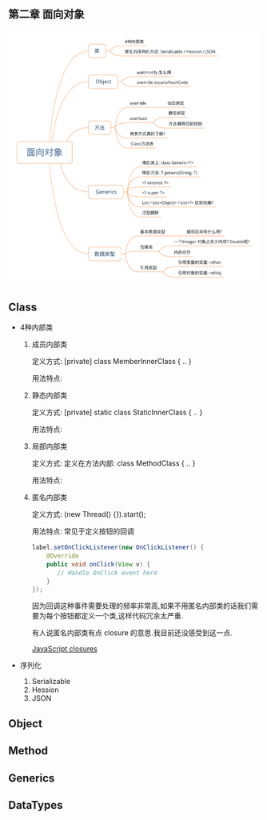 ## 第二章 面向对象

![大纲](./CH02-guideline.png)



## Class

* 4种内部类

  1. 成员内部类

     定义方式: [private] class MemberInnerClass { .. }

     用法特点:

  2. 静态内部类

     定义方式: [private] static class StaticInnerClass { .. }

     用法特点: 

  3. 局部内部类

     定义方式: 定义在方法内部: class MethodClass { .. }

     用法特点: 

  4. 匿名内部类

     定义方式:  (new Thread() {}).start();

     用法特点: 常见于定义按钮的回调

     ```Java
     label.setOnClickListener(new OnClickListener() {
         @Override
         public void onClick(View v) {
            // Handle OnClick event here             
         }
     });
     ```

     因为回调这种事件需要处理的频率非常高,如果不用匿名内部类的话我们需要为每个按钮都定义一个类,这样代码冗余太严重.

     

     有人说匿名内部类有点 closure 的意思.我目前还没感受到这一点.

     [JavaScript closures](<https://stackoverflow.com/questions/111102/how-do-javascript-closures-work>)

* 序列化
  1. Serializable
  2. Hession
  3. JSON

## Object



## Method



## Generics



## DataTypes



